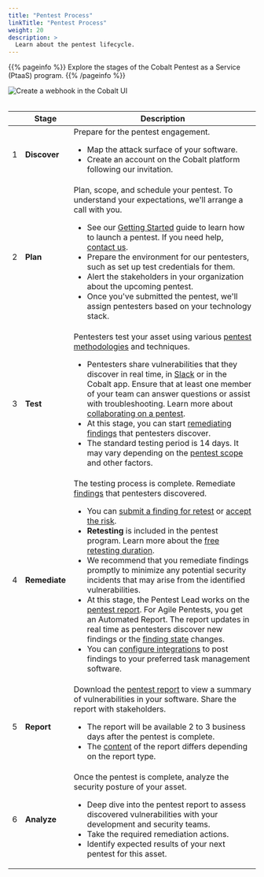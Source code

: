 ```yaml
---
title: "Pentest Process"
linkTitle: "Pentest Process"
weight: 20
description: >
  Learn about the pentest lifecycle.
---
```


{{% pageinfo %}}
Explore the stages of the Cobalt Pentest as a Service (PtaaS) program.
{{% /pageinfo %}}

![Create a webhook in the Cobalt UI](/deepdive/PentestProcessFlow.png "Create a webhook in the Cobalt UI")
<br><br>

| | Stage | Description |
|---|---|---|
| 1 | **Discover** | Prepare for the pentest engagement.<ul><li>Map the attack surface of your software.</li><li>Create an account on the Cobalt platform following our invitation.</li></li>  |
| 2 | **Plan** | Plan, scope, and schedule your pentest. To understand your expectations, we'll arrange a call with you.<ul><li>See our [Getting Started](/getting-started/) guide to learn how to launch a pentest. If you need help, [contact us](/getting-started/#get-in-touch).</li><li>Prepare the environment for our pentesters, such as set up test credentials for them.</li><li>Alert the stakeholders in your organization about the upcoming pentest.</li><li>Once you've submitted the pentest, we'll assign pentesters based on your technology stack.</li></ul> |
| 3 | **Test** | Pentesters test your asset using various [pentest methodologies](/platform-deep-dive/pentests/pentest-process/methodologies/) and techniques.<ul><li>Pentesters share vulnerabilities that they discover in real time, in [Slack](/platform-deep-dive/collaboration/collaborate-on-pentests/#use-slack-for-communication) or in the Cobalt app. Ensure that at least one member of your team can answer questions or assist with troubleshooting. Learn more about [collaborating on a pentest](/platform-deep-dive/collaboration/collaborate-on-pentests/).</li><li>At this stage, you can start [remediating findings](/platform-deep-dive/pentests/findings/remediate-findings/) that pentesters discover.</li><li>The standard testing period is 14 days. It may vary depending on the [pentest scope](/getting-started/planning/#scope-the-pentest) and other factors.</li></ul>|
| 4 | **Remediate** | The testing process is complete. Remediate [findings](/platform-deep-dive/pentests/findings/) that pentesters discovered.<ul><li>You can [submit a finding for retest](/platform-deep-dive/pentests/findings/remediate-findings/#submit-a-finding-for-retest) or [accept the risk](/platform-deep-dive/pentests/findings/remediate-findings/#mark-a-finding-as-accepted-risk).</li><li><b>Retesting</b> is included in the pentest program. Learn more about the [free retesting duration](/platform-deep-dive/pentests/findings/remediate-findings/#free-retesting-duration).</li><li>We recommend that you remediate findings promptly to minimize any potential security incidents that may arise from the identified vulnerabilities.</li><li>At this stage, the Pentest Lead works on the [pentest report](/platform-deep-dive/pentests/reports/). For Agile Pentests, you get an Automated Report. The report updates in real time as pentesters discover new findings or the [finding state](/platform-deep-dive/pentests/findings/finding-states/) changes.</li><li>You can [configure integrations](/integrations/) to post findings to your preferred task management software.</li></ul> |
| 5 | **Report** | Download the [pentest report](/platform-deep-dive/pentests/reports/) to view a summary of vulnerabilities in your software. Share the report with stakeholders.<ul><li>The report will be available 2 to 3 business days after the pentest is complete.</li><li>The [content](/platform-deep-dive/pentests/reports/report-contents/) of the report differs depending on the report type.</li></ul> |
| 6 | **Analyze** | Once the pentest is complete, analyze the security posture of your asset.<ul><li>Deep dive into the pentest report to assess discovered vulnerabilities with your development and security teams.</li><li>Take the required remediation actions.</li><li>Identify expected results of your next pentest for this asset.</li></ul> |
